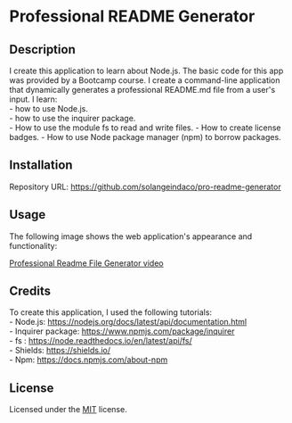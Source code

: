 # Professional README Generator

## Description

I create this application to learn about Node.js. The basic code for this app was provided by a Bootcamp course. I create a command-line application that dynamically generates a professional README.md file from a user's input.
I learn:  
    - how to use Node.js.  
    - how to use the inquirer package.   
    - How to use the module fs to read and write files.
    - How to create license badges. 
    - How to use Node package manager (npm) to borrow packages.    

## Installation

Repository URL: https://github.com/solangeindaco/pro-readme-generator   

## Usage

The following image shows the web application's appearance and functionality:

[Professional Readme File Generator video](https://drive.google.com/file/d/1rvkC-XBeOKQ3MKVKiq10M-gPr86KDnT0/view)


## Credits

To create this application, I used the following tutorials:  
    - Node.js: https://nodejs.org/docs/latest/api/documentation.html    
    - Inquirer package: https://www.npmjs.com/package/inquirer                 
    - fs : https://node.readthedocs.io/en/latest/api/fs/         
    - Shields: https://shields.io/    
    - Npm: https://docs.npmjs.com/about-npm          

## License

Licensed under the [MIT](LICENSE) license.

